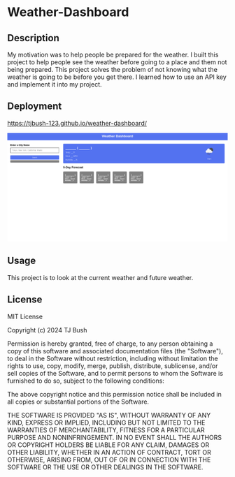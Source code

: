 # Weather-Dashboard

## Description
My motivation was to help people be prepared for the weather. I built this project to help people see the weather before going to a place and them not being prepared. This project solves the problem of not knowing what the weather is going to be before you get there. I learned how to use an API key and implement it into my project.

## Deployment
https://tjbush-123.github.io/weather-dashboard/ 

![project](image.png)

## Usage
This project is to look at the current weather and future weather.

## License
MIT License

Copyright (c) 2024 TJ Bush

Permission is hereby granted, free of charge, to any person obtaining a copy
of this software and associated documentation files (the "Software"), to deal
in the Software without restriction, including without limitation the rights
to use, copy, modify, merge, publish, distribute, sublicense, and/or sell
copies of the Software, and to permit persons to whom the Software is
furnished to do so, subject to the following conditions:

The above copyright notice and this permission notice shall be included in all
copies or substantial portions of the Software.

THE SOFTWARE IS PROVIDED "AS IS", WITHOUT WARRANTY OF ANY KIND, EXPRESS OR
IMPLIED, INCLUDING BUT NOT LIMITED TO THE WARRANTIES OF MERCHANTABILITY,
FITNESS FOR A PARTICULAR PURPOSE AND NONINFRINGEMENT. IN NO EVENT SHALL THE
AUTHORS OR COPYRIGHT HOLDERS BE LIABLE FOR ANY CLAIM, DAMAGES OR OTHER
LIABILITY, WHETHER IN AN ACTION OF CONTRACT, TORT OR OTHERWISE, ARISING FROM,
OUT OF OR IN CONNECTION WITH THE SOFTWARE OR THE USE OR OTHER DEALINGS IN THE
SOFTWARE.
